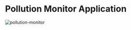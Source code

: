 # Pollution Monitor Application

![pollution-monitor](https://user-images.githubusercontent.com/50818126/157246025-4d8ee67e-407a-46d4-a58a-79c98eec44a0.gif)

